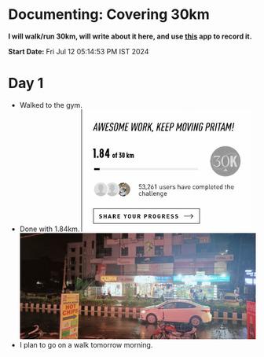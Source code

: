 # Documenting: Covering 30km

**I will walk/run 30km, will write about it here, and use [this](https://www.runtastic.com/) app to record it.**

**Start Date:** Fri Jul 12 05:14:53 PM IST 2024

# Day 1

- Walked to the gym.
- Done with 1.84km.
![1.84km](media/1.84km.png)
![car](media/car_img_1.png)
- I plan to go on a walk tomorrow morning.